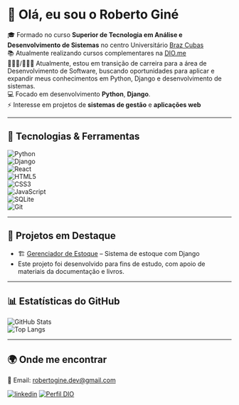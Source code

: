 # 👋 Olá, eu sou o Roberto Giné  

🎓 Formado no curso **Superior de Tecnologia em Análise e Desenvolvimento de Sistemas** no centro Universitário [Braz Cubas](https://www.brazcubas.edu.br/)  
📚 Atualmente realizando cursos complementares na [DIO.me](https://www.dio.me/)  
👩🏻‍🔧/👩🏻‍💻 Atualmente, estou em transição de carreira para a área de Desenvolvimento de Software, buscando oportunidades para aplicar e expandir meus conhecimentos em Python, Django e desenvolvimento de sistemas.  
💻 Focado em desenvolvimento **Python**, **Django**.  
⚡ Interesse em projetos de **sistemas de gestão** e **aplicações web**  

---

## 🚀 Tecnologias & Ferramentas  

![Python](https://img.shields.io/badge/Python-3776AB?style=for-the-badge&logo=python&logoColor=white)  
![Django](https://img.shields.io/badge/Django-092E20?style=for-the-badge&logo=django&logoColor=white)  
![React](https://img.shields.io/badge/React-20232A?style=for-the-badge&logo=react&logoColor=61DAFB)  
![HTML5](https://img.shields.io/badge/HTML5-E34F26?style=for-the-badge&logo=html5&logoColor=white)  
![CSS3](https://img.shields.io/badge/CSS3-1572B6?style=for-the-badge&logo=css3&logoColor=white)  
![JavaScript](https://img.shields.io/badge/JavaScript-F7DF1E?style=for-the-badge&logo=javascript&logoColor=black)  
![SQLite](https://img.shields.io/badge/SQLite-07405E?style=for-the-badge&logo=sqlite&logoColor=white)   
![Git](https://img.shields.io/badge/Git-F05032?style=for-the-badge&logo=git&logoColor=white)  

---

## 📌 Projetos em Destaque  

- 🏗️ [Gerenciador de Estoque](https://github.com/RobertoGine/gerenciador-de-estoque#) – Sistema de estoque com Django
- Este projeto foi desenvolvido para fins de estudo, com apoio de materiais da documentação e livros.
  
---

## 📊 Estatísticas do GitHub  

![GitHub Stats](https://github-readme-stats.vercel.app/api?username=robertogine&show_icons=true&theme=radical)  
![Top Langs](https://github-readme-stats.vercel.app/api/top-langs/?username=robertogine&layout=compact&theme=radical)  

---

## 🌍 Onde me encontrar  

📧 Email: robertogine.dev@gmail.com 

[![linkedin](https://img.shields.io/badge/LinkedIn-0077B5?style=for-the-badge&logo=linkedin&logoColor=white)](https://www.linkedin.com/in/roberto-giné-59b34b26b)
[![Perfil DIO](https://img.shields.io/badge/-Meu%20Perfil%20na%20DIO-30A3DC?style=for-the-badge)](https://www.dio.me/users/robertogineeletrotecnico) 
